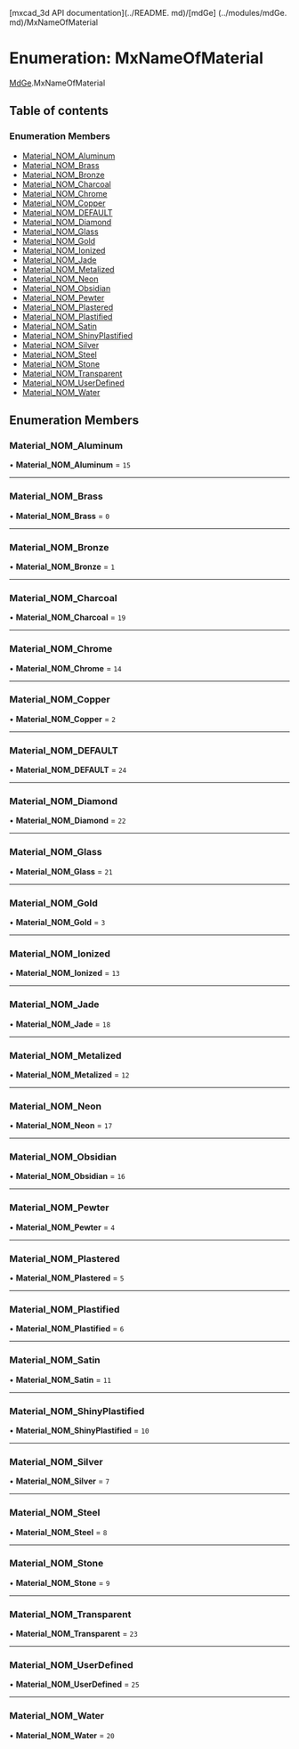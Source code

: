 [mxcad_3d API documentation](../README. md)/[mdGe] (../modules/mdGe. md)/MxNameOfMaterial

# Enumeration: MxNameOfMaterial

[MdGe](../modules/MdGe.md).MxNameOfMaterial

## Table of contents

### Enumeration Members

- [Material\_NOM\_Aluminum](MdGe.MxNameOfMaterial.md#material_nom_aluminum)
- [Material\_NOM\_Brass](MdGe.MxNameOfMaterial.md#material_nom_brass)
- [Material\_NOM\_Bronze](MdGe.MxNameOfMaterial.md#material_nom_bronze)
- [Material\_NOM\_Charcoal](MdGe.MxNameOfMaterial.md#material_nom_charcoal)
- [Material\_NOM\_Chrome](MdGe.MxNameOfMaterial.md#material_nom_chrome)
- [Material\_NOM\_Copper](MdGe.MxNameOfMaterial.md#material_nom_copper)
- [Material\_NOM\_DEFAULT](MdGe.MxNameOfMaterial.md#material_nom_default)
- [Material\_NOM\_Diamond](MdGe.MxNameOfMaterial.md#material_nom_diamond)
- [Material\_NOM\_Glass](MdGe.MxNameOfMaterial.md#material_nom_glass)
- [Material\_NOM\_Gold](MdGe.MxNameOfMaterial.md#material_nom_gold)
- [Material\_NOM\_Ionized](MdGe.MxNameOfMaterial.md#material_nom_ionized)
- [Material\_NOM\_Jade](MdGe.MxNameOfMaterial.md#material_nom_jade)
- [Material\_NOM\_Metalized](MdGe.MxNameOfMaterial.md#material_nom_metalized)
- [Material\_NOM\_Neon](MdGe.MxNameOfMaterial.md#material_nom_neon)
- [Material\_NOM\_Obsidian](MdGe.MxNameOfMaterial.md#material_nom_obsidian)
- [Material\_NOM\_Pewter](MdGe.MxNameOfMaterial.md#material_nom_pewter)
- [Material\_NOM\_Plastered](MdGe.MxNameOfMaterial.md#material_nom_plastered)
- [Material\_NOM\_Plastified](MdGe.MxNameOfMaterial.md#material_nom_plastified)
- [Material\_NOM\_Satin](MdGe.MxNameOfMaterial.md#material_nom_satin)
- [Material\_NOM\_ShinyPlastified](MdGe.MxNameOfMaterial.md#material_nom_shinyplastified)
- [Material\_NOM\_Silver](MdGe.MxNameOfMaterial.md#material_nom_silver)
- [Material\_NOM\_Steel](MdGe.MxNameOfMaterial.md#material_nom_steel)
- [Material\_NOM\_Stone](MdGe.MxNameOfMaterial.md#material_nom_stone)
- [Material\_NOM\_Transparent](MdGe.MxNameOfMaterial.md#material_nom_transparent)
- [Material\_NOM\_UserDefined](MdGe.MxNameOfMaterial.md#material_nom_userdefined)
- [Material\_NOM\_Water](MdGe.MxNameOfMaterial.md#material_nom_water)

## Enumeration Members

### Material\_NOM\_Aluminum

• **Material\_NOM\_Aluminum** = ``15``

___

### Material\_NOM\_Brass

• **Material\_NOM\_Brass** = ``0``

___

### Material\_NOM\_Bronze

• **Material\_NOM\_Bronze** = ``1``

___

### Material\_NOM\_Charcoal

• **Material\_NOM\_Charcoal** = ``19``

___

### Material\_NOM\_Chrome

• **Material\_NOM\_Chrome** = ``14``

___

### Material\_NOM\_Copper

• **Material\_NOM\_Copper** = ``2``

___

### Material\_NOM\_DEFAULT

• **Material\_NOM\_DEFAULT** = ``24``

___

### Material\_NOM\_Diamond

• **Material\_NOM\_Diamond** = ``22``

___

### Material\_NOM\_Glass

• **Material\_NOM\_Glass** = ``21``

___

### Material\_NOM\_Gold

• **Material\_NOM\_Gold** = ``3``

___

### Material\_NOM\_Ionized

• **Material\_NOM\_Ionized** = ``13``

___

### Material\_NOM\_Jade

• **Material\_NOM\_Jade** = ``18``

___

### Material\_NOM\_Metalized

• **Material\_NOM\_Metalized** = ``12``

___

### Material\_NOM\_Neon

• **Material\_NOM\_Neon** = ``17``

___

### Material\_NOM\_Obsidian

• **Material\_NOM\_Obsidian** = ``16``

___

### Material\_NOM\_Pewter

• **Material\_NOM\_Pewter** = ``4``

___

### Material\_NOM\_Plastered

• **Material\_NOM\_Plastered** = ``5``

___

### Material\_NOM\_Plastified

• **Material\_NOM\_Plastified** = ``6``

___

### Material\_NOM\_Satin

• **Material\_NOM\_Satin** = ``11``

___

### Material\_NOM\_ShinyPlastified

• **Material\_NOM\_ShinyPlastified** = ``10``

___

### Material\_NOM\_Silver

• **Material\_NOM\_Silver** = ``7``

___

### Material\_NOM\_Steel

• **Material\_NOM\_Steel** = ``8``

___

### Material\_NOM\_Stone

• **Material\_NOM\_Stone** = ``9``

___

### Material\_NOM\_Transparent

• **Material\_NOM\_Transparent** = ``23``

___

### Material\_NOM\_UserDefined

• **Material\_NOM\_UserDefined** = ``25``

___

### Material\_NOM\_Water

• **Material\_NOM\_Water** = ``20``
